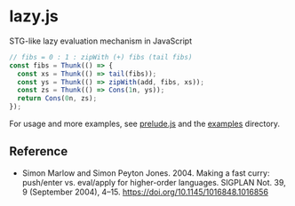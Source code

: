 # lazy.js

STG-like lazy evaluation mechanism in JavaScript

```javascript
// fibs = 0 : 1 : zipWith (+) fibs (tail fibs)
const fibs = Thunk(() => {
  const xs = Thunk(() => tail(fibs));
  const ys = Thunk(() => zipWith(add, fibs, xs));
  const zs = Thunk(() => Cons(1n, ys));
  return Cons(0n, zs);
});
```

For usage and more examples, see [prelude.js](./prelude.js) and the [examples](./examples) directory.

## Reference

- Simon Marlow and Simon Peyton Jones. 2004. Making a fast curry: push/enter vs. eval/apply for higher-order languages. SIGPLAN Not. 39, 9 (September 2004), 4–15. <https://doi.org/10.1145/1016848.1016856>
